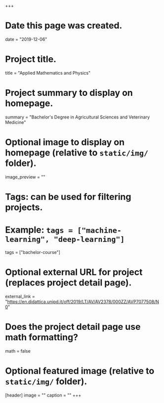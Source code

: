 +++
# Date this page was created.
date = "2019-12-06"

# Project title.
title = "Applied Mathematics and Physics"

# Project summary to display on homepage.
summary = "Bachelor's Degree in Agricultural Sciences and Veterinary Medicine"

# Optional image to display on homepage (relative to `static/img/` folder).
image_preview = ""

# Tags: can be used for filtering projects.
# Example: `tags = ["machine-learning", "deep-learning"]`
tags = ["bachelor-course"]

# Optional external URL for project (replaces project detail page).
external_link = "https://en.didattica.unipd.it/off/2019/LT/AV/AV2378/000ZZ/AVP7077508/N0"

# Does the project detail page use math formatting?
math = false

# Optional featured image (relative to `static/img/` folder).
[header]
image = ""
caption = ""
+++
